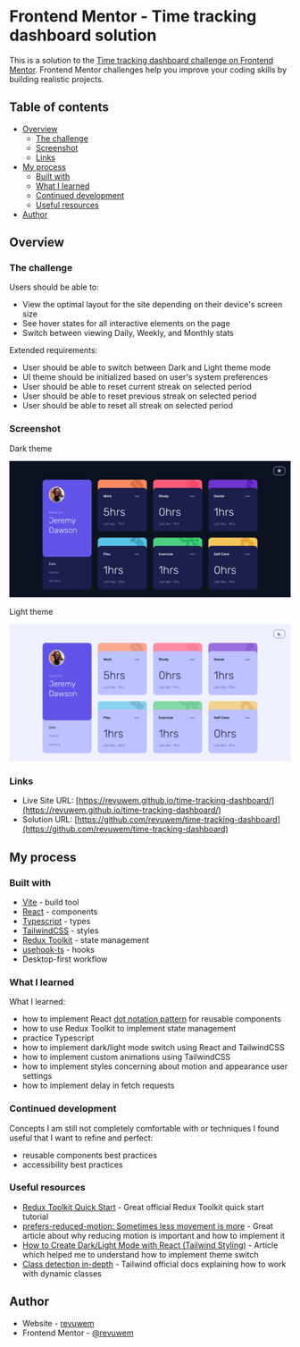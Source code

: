 # Frontend Mentor - Time tracking dashboard solution

This is a solution to the [Time tracking dashboard challenge on Frontend Mentor](https://www.frontendmentor.io/challenges/time-tracking-dashboard-UIQ7167Jw). Frontend Mentor challenges help you improve your coding skills by building realistic projects. 

## Table of contents

- [Overview](#overview)
  - [The challenge](#the-challenge)
  - [Screenshot](#screenshot)
  - [Links](#links)
- [My process](#my-process)
  - [Built with](#built-with)
  - [What I learned](#what-i-learned)
  - [Continued development](#continued-development)
  - [Useful resources](#useful-resources)
- [Author](#author)

## Overview

### The challenge

Users should be able to:

- View the optimal layout for the site depending on their device's screen size
- See hover states for all interactive elements on the page
- Switch between viewing Daily, Weekly, and Monthly stats

Extended requirements:

- User should be able to switch between Dark and Light theme mode
- UI theme should be initialized based on user's system preferences
- User should be able to reset current streak on selected period
- User should be able to reset previous streak on selected period
- User should be able to reset all streak on selected period

### Screenshot

Dark theme 

![Dark theme UI](./screenshot/screenshot-dark.png)

Light theme 

![Dark theme UI](./screenshot/screenshot-light.png)

### Links

- Live Site URL: [https://revuwem.github.io/time-tracking-dashboard/](https://revuwem.github.io/time-tracking-dashboard/)
- Solution URL: [https://github.com/revuwem/time-tracking-dashboard](https://github.com/revuwem/time-tracking-dashboard)

## My process

### Built with

- [Vite](https://vitejs.dev/) - build tool
- [React](https://reactjs.org/) - components
- [Typescript](https://www.typescriptlang.org/) - types
- [TailwindCSS](https://tailwindcss.com/) - styles
- [Redux Toolkit](https://redux-toolkit.js.org/) - state management
- [usehook-ts](https://usehooks-ts.com/) - hooks
- Desktop-first workflow

### What I learned

What I learned:

- how to implement React [dot notation pattern](https://revuwem.github.io/time-tracking-dashboard/) for reusable components 
- how to use Redux Toolkit to implement state management
- practice Typescript
- how to implement dark/light mode switch using React and TailwindCSS
- how to implement custom animations using TailwindCSS
- how to implement styles concerning about motion and appearance user settings
- how to implement delay in fetch requests

### Continued development

Concepts I am still not completely comfortable with or techniques I found useful that I want to refine and perfect:

  - reusable components best practices
  - accessibility best practices

### Useful resources

- [Redux Toolkit Quick Start](https://redux-toolkit.js.org/tutorials/quick-start) - Great official Redux Toolkit quick start tutorial
- [prefers-reduced-motion: Sometimes less movement is more](https://web.dev/prefers-reduced-motion/) - Great article about why reducing motion is important and how to implement it
- [How to Create Dark/Light Mode with React (Tailwind Styling)](https://dev.to/naomipham_/how-to-create-darklight-mode-with-react-and-tailwind-59e0) - Article which helped me to understand how to implement theme switch
- [Class detection in-depth](https://tailwindcss.com/docs/content-configuration#dynamic-class-names) - Tailwind official docs explaining how to work with dynamic classes

## Author

- Website - [revuwem](https://www.github.com/revuwem)
- Frontend Mentor - [@revuwem](https://www.frontendmentor.io/profile/revuwem)
